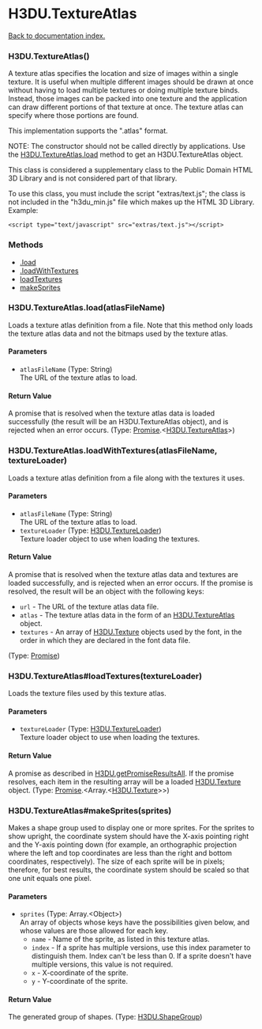 # H3DU.TextureAtlas

[Back to documentation index.](index.md)

### H3DU.TextureAtlas() <a id='H3DU.TextureAtlas'></a>

A texture atlas specifies the location and size of images within a single
texture. It is useful when multiple different images should be drawn at
once without having to load multiple textures or doing multiple texture
binds. Instead, those images can be packed into one texture and the
application can draw different portions of that texture at once. The
texture atlas can specify where those portions are found.

This implementation supports the ".atlas" format.

NOTE: The constructor should not be called directly by applications.
Use the <a href="H3DU.TextureAtlas.md#H3DU.TextureAtlas.load">H3DU.TextureAtlas.load</a> method to get an H3DU.TextureAtlas object.

This class is considered a supplementary class to the
Public Domain HTML 3D Library and is not considered part of that
library.

To use this class, you must include the script "extras/text.js"; the
class is not included in the "h3du_min.js" file which makes up
the HTML 3D Library. Example:

    <script type="text/javascript" src="extras/text.js"></script>

### Methods

* [.load](#H3DU.TextureAtlas.load)
* [.loadWithTextures](#H3DU.TextureAtlas.loadWithTextures)
* [loadTextures](#H3DU.TextureAtlas_H3DU.TextureAtlas_loadTextures)
* [makeSprites](#H3DU.TextureAtlas_H3DU.TextureAtlas_makeSprites)

### H3DU.TextureAtlas.load(atlasFileName) <a id='H3DU.TextureAtlas.load'></a>

Loads a texture atlas definition from a file.
Note that this method only loads the texture atlas data and not the bitmaps
used by the texture atlas.

#### Parameters

* `atlasFileName` (Type: String)<br>
    The URL of the texture atlas to load.

#### Return Value

A promise that is resolved
when the texture atlas data is loaded successfully (the result will be
an H3DU.TextureAtlas object), and is rejected when an error occurs. (Type: <a href="Promise.md">Promise</a>.&lt;<a href="H3DU.TextureAtlas.md">H3DU.TextureAtlas</a>>)

### H3DU.TextureAtlas.loadWithTextures(atlasFileName, textureLoader) <a id='H3DU.TextureAtlas.loadWithTextures'></a>

Loads a texture atlas definition from a file along with the textures
it uses.

#### Parameters

* `atlasFileName` (Type: String)<br>
    The URL of the texture atlas to load.
* `textureLoader` (Type: <a href="H3DU.TextureLoader.md">H3DU.TextureLoader</a>)<br>
    Texture loader object to use when loading the textures.

#### Return Value

A promise that is resolved
when the texture atlas data and textures are loaded successfully,
and is rejected when an error occurs.
If the promise is resolved, the result will be an object with the
following keys:<ul>
<li><code>url</code> - The URL of the texture atlas data file.
<li><code>atlas</code> - The texture atlas data in the form of an <a href="H3DU.TextureAtlas.md">H3DU.TextureAtlas</a> object.
<li><code>textures</code> - An array of <a href="H3DU.Texture.md">H3DU.Texture</a> objects used by the font,
in the order in which they are declared in the font data file.
</ul> (Type: <a href="Promise.md">Promise</a>)

### H3DU.TextureAtlas#loadTextures(textureLoader) <a id='H3DU.TextureAtlas_H3DU.TextureAtlas_loadTextures'></a>

Loads the texture files used by this texture atlas.

#### Parameters

* `textureLoader` (Type: <a href="H3DU.TextureLoader.md">H3DU.TextureLoader</a>)<br>
    Texture loader object to use when loading the textures.

#### Return Value

A promise as described in
<a href="H3DU.md#H3DU.getPromiseResultsAll">H3DU.getPromiseResultsAll</a>. If the promise
resolves, each item in the resulting array will be a loaded
<a href="H3DU.Texture.md">H3DU.Texture</a> object. (Type: <a href="Promise.md">Promise</a>.&lt;Array.&lt;<a href="H3DU.Texture.md">H3DU.Texture</a>>>)

### H3DU.TextureAtlas#makeSprites(sprites) <a id='H3DU.TextureAtlas_H3DU.TextureAtlas_makeSprites'></a>

Makes a shape group used to display one or more sprites.
For the sprites to show upright, the coordinate system should have the
X-axis pointing right and the Y-axis pointing down (for example, an
orthographic projection where the left and top coordinates are less
than the right and bottom coordinates, respectively). The size of each
sprite will be in pixels; therefore, for best results, the coordinate system
should be scaled so that one unit equals one pixel.

#### Parameters

* `sprites` (Type: Array.&lt;Object>)<br>
    An array of objects whose keys have the possibilities given below, and whose values are those allowed for each key.<ul> <li><code>name</code> - Name of the sprite, as listed in this texture atlas. <li><code>index</code> - If a sprite has multiple versions, use this index parameter to distinguish them. Index can't be less than 0. If a sprite doesn't have multiple versions, this value is not required. <li><code>x</code> - X-coordinate of the sprite. <li><code>y</code> - Y-coordinate of the sprite. </ul>

#### Return Value

The generated group of shapes. (Type: <a href="H3DU.ShapeGroup.md">H3DU.ShapeGroup</a>)
